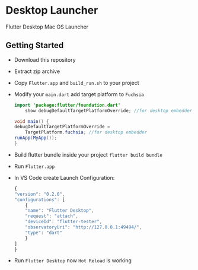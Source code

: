 # Desktop Launcher

Flutter Desktop Mac OS Launcher

## Getting Started

- Download this repository
- Extract zip archive
- Copy `Flutter.app` and `build_run.sh` to your project
- Modify your `main.dart` add target platform to `Fuchsia`

  ```java
  import 'package:flutter/foundation.dart'
      show debugDefaultTargetPlatformOverride; //for desktop embedder

  void main() {
  debugDefaultTargetPlatformOverride =
      TargetPlatform.fuchsia; //for desktop embedder
  runApp(MyApp());
  }
  ```

- Build flutter bundle inside your project `flutter build bundle`
- Run `Flutter.app`
- In VS Code create Launch Configuration:
  ```javascript
  {
  "version": "0.2.0",
  "configurations": [
      {
      "name": "Flutter Desktop",
      "request": "attach",
      "deviceId": "flutter-tester",
      "observatoryUri": "http://127.0.0.1:49494/",
      "type": "dart"
      }
  ]
  }
  ```
- Run `Flutter Desktop` now `Hot Reload` is working
